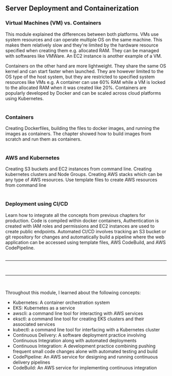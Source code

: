 ## Server Deployment and Containerization

### Virtual Machines (VM) vs. Containers
This module explained the differences between both platforms. VMs use system resources and can operate multiple OS on the same machine. This makes them relatively slow and they're limited by the hardware resource specified when creating them e.g. allocated RAM. They can be managed with softwares like VMWare. An EC2 instance is another example of a VM. <br>

Containers on the other hand are more lightweight. They share the same OS kernel and can start faster when launched. They are however limited to the OS type of the host system, but they are restricted to specified system resources like  VMs e.g. A container can use 60% RAM while a VM is locked to the allocated RAM when it was created like 20%. Containers are popularly developed by Docker and can be scaled across cloud platforms using Kubernetes.
<br><br>


### Containers
Creating Dockerfiles, building the files to docker images, and running the images as containers. The chapter showed how to build images from scratch and run them as containers.
<br><br>


### AWS and Kubernetes
Creating S3 buckets and EC2 instances from command line. Creating kubernetes clusters and Node Groups. Creating AWS stacks which can be any type of AWS resources. Use template files to create AWS resources from command line
<br><br>


### Deployment using CI/CD
Learn how to integrate all the concepts from previous chapters for production. Code is compiled within docker containers, Authentication is created with IAM roles and permissions and EC2 instances are used to create public endpoints. Automated CI/CD involves tracking an S3 bucket or git repository for changes and automatically build a pipeline where the web application can be accessed using template files, AWS CodeBuild, and AWS CodePipeline.
<br><br>

***
<br>

***
<br>

Throughout this module, I learned about the following concepts:
- Kubernetes: A container orchestration system
- EKS: Kubernetes as a service
- awscli: a command line tool for interacting with AWS services
- eksctl: a command line tool for creating EKS clusters and their associated services
- kubectl: a command line tool for interfacing with a Kubernetes cluster
- Continuous Delivery: A software deployment practice involving Continuous Integration along with automated deployments
- Continuous Integration: A development practice combining pushing frequent small code changes alone with automated testing and build
- CodePipeline: An AWS service for designing and running continuous delivery pipelines
- CodeBuild: An AWS service for implementing continuous integration